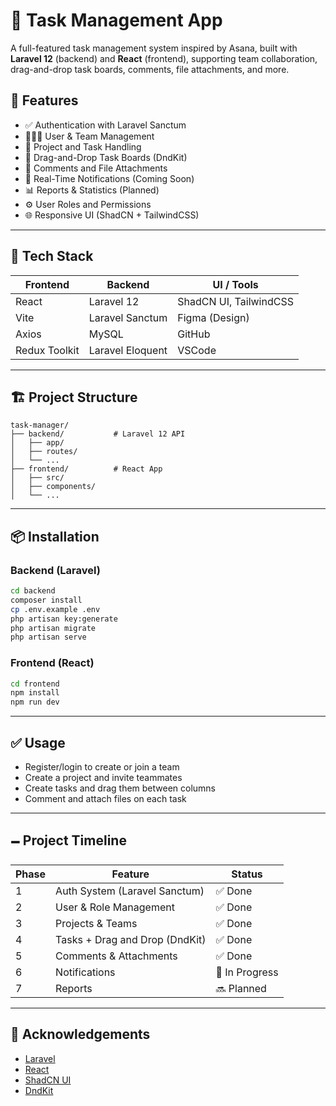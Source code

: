 # 📝 Task Management App

A full-featured task management system inspired by Asana, built with **Laravel 12** (backend) and **React** (frontend), supporting team collaboration, drag-and-drop task boards, comments, file attachments, and more.

## 🚀 Features

* ✅ Authentication with Laravel Sanctum
* 🧑‍🤝‍🧑 User & Team Management
* 📁 Project and Task Handling
* 🧫 Drag-and-Drop Task Boards (DndKit)
* 💬 Comments and File Attachments
* 🔔 Real-Time Notifications (Coming Soon)
* 📊 Reports & Statistics (Planned)
* ⚙️ User Roles and Permissions
* 🌐 Responsive UI (ShadCN + TailwindCSS)

---

## 💪 Tech Stack

| Frontend      | Backend            | UI / Tools             |
| ------------- | ------------------ | ---------------------- |
| React         | Laravel 12         | ShadCN UI, TailwindCSS |
| Vite          | Laravel Sanctum    | Figma (Design)         |
| Axios         | MySQL              | GitHub                 |
| Redux Toolkit | Laravel Eloquent   | VSCode                 |

---

## 🏗 Project Structure

```
task-manager/
├── backend/           # Laravel 12 API
│   ├── app/
│   ├── routes/
│   └── ...
├── frontend/          # React App
│   ├── src/
│   ├── components/
│   └── ...
```

---

## 📦 Installation

### Backend (Laravel)

```bash
cd backend
composer install
cp .env.example .env
php artisan key:generate
php artisan migrate
php artisan serve
```

### Frontend (React)

```bash
cd frontend
npm install
npm run dev
```

---

## ✅ Usage

* Register/login to create or join a team
* Create a project and invite teammates
* Create tasks and drag them between columns
* Comment and attach files on each task

---

## 🗕 Project Timeline

| Phase | Feature                        | Status         |
| ----- | ------------------------------ | -------------- |
| 1     | Auth System (Laravel Sanctum)  | ✅ Done         |
| 2     | User & Role Management         | ✅ Done         |
| 3     | Projects & Teams               | ✅ Done         |
| 4     | Tasks + Drag and Drop (DndKit) | ✅ Done         |
| 5     | Comments & Attachments         | ✅ Done         |
| 6     | Notifications                  | 🔄 In Progress |
| 7     | Reports                        | 🔜 Planned     |

---

## 🙌 Acknowledgements

* [Laravel](https://laravel.com)
* [React](https://reactjs.org)
* [ShadCN UI](https://ui.shadcn.dev/)
* [DndKit](https://dndkit.com/)
